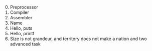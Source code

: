 0. Preprocessor
1. Compiler
2. Assembler
3. Name
4. Hello, puts
5. Hello, printf
6. Size is not grandeur, and territory does not make a nation
and two advanced task
